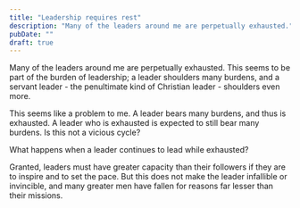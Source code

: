 ```yaml
---
title: "Leadership requires rest"
description: "Many of the leaders around me are perpetually exhausted."
pubDate: ""
draft: true
---
```


Many of the leaders around me are perpetually exhausted. This seems to be part of the burden of leadership; a leader shoulders many burdens, and a servant leader - the penultimate kind of Christian leader - shoulders even more.

This seems like a problem to me. A leader bears many burdens, and thus is exhausted. A leader who is exhausted is expected to still bear many burdens. Is this not a vicious cycle?

What happens when a leader continues to lead while exhausted?

Granted, leaders must have greater capacity than their followers if they are to inspire and to set the pace. But this does not make the leader infallible or invincible, and many greater men have fallen for reasons far lesser than their missions.
